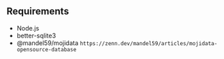## Requirements
- Node.js
- better-sqlite3
- @mandel59/mojidata
`https://zenn.dev/mandel59/articles/mojidata-opensource-database`